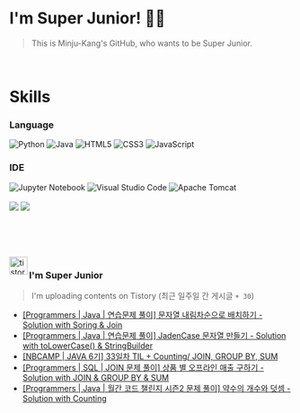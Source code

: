 
# I'm Super Junior! 🐱‍🏍
  > This is Minju-Kang's GitHub, who wants to be Super Junior.

<br>

<h1>Skills</h1>
<h3>Language</h3>
<div sytle="display:inline;">
<img alt="Python" src="https://img.shields.io/badge/Python-3776AB?style=flat-square&logo=Python&logoColor=white"/>
<img alt="Java" src="https://img.shields.io/badge/JAVA-007396?style=flat-square&logo=Java&logoColor=white"/>
<img alt="HTML5" src="https://img.shields.io/badge/HTML5-E34F26?style=flat-square&logo=HTML5&logoColor=white"/>
<img alt="CSS3" src="https://img.shields.io/badge/CSS3-1572B6?style=flat-square&logo=CSS3&logoColor=white"/>
<img alt="JavaScript" src="https://img.shields.io/badge/JavaScript-F7DF1E?style=flat-square&logo=JavaScript&logoColor=black"/>
</div>
<h3>IDE</h3>
<div sytle="display:inline;">
<img alt="Jupyter Notebook" src="https://img.shields.io/badge/Jupyter-F37626?style=flat-square&logo=Jupyter&logoColor=white"/>
<img alt="Visual Studio Code" src="https://img.shields.io/badge/Visual Studio Code-007ACC?style=flat-square&logo=Visual Studio Code&logoColor=white"/>
<img alt="Apache Tomcat" src="https://img.shields.io/badge/Apache Tomcat-F8DC75?style=flat-square&logo=Apache Tomcat&logoColor=black"/>
</div>
<br>

<img src="https://github-readme-stats.vercel.app/api/top-langs/?username=minjukang727" >
<img src="https://github-readme-stats.vercel.app/api?username=MinjuKang727&show_icons=true&theme=radical">

<br><br>


<br>

<img src="https://github.com/MinjuKang727/MinjuKang727/assets/108849480/0ac49170-7c8c-4c99-b0e5-86c414fc591c" alt="tistory-icon_IamSuperJunior" width="32px" align="left">

###  I'm Super Junior
  > I'm uploading contents on Tistory  (최근 일주일 간 게시글 `+ 30`)  

- <a href="https://ajtwltsk.tistory.com/220"> [Programmers | Java | 연습문제 풀이] 문자열 내림차순으로 배치하기 - Solution with Soring &amp; Join </a><br>  
- <a href="https://ajtwltsk.tistory.com/219"> [Programmers | Java | 연습문제 풀이] JadenCase 문자열 만들기 - Solution with toLowerCase() &amp; StringBuilder </a><br>  
- <a href="https://ajtwltsk.tistory.com/218"> [NBCAMP | JAVA 6기] 33일차 TIL + Counting/ JOIN, GROUP BY, SUM </a><br>  
- <a href="https://ajtwltsk.tistory.com/217"> [Programmers | SQL | JOIN 문제 풀이] 상품 별 오프라인 매출 구하기 - Solution with JOIN &amp; GROUP BY &amp; SUM </a><br>  
- <a href="https://ajtwltsk.tistory.com/216"> [Programmers | Java | 월간 코드 챌린지 시즌2 문제 풀이] 약수의 개수와 덧셈 - Solution with Counting </a><br>  

